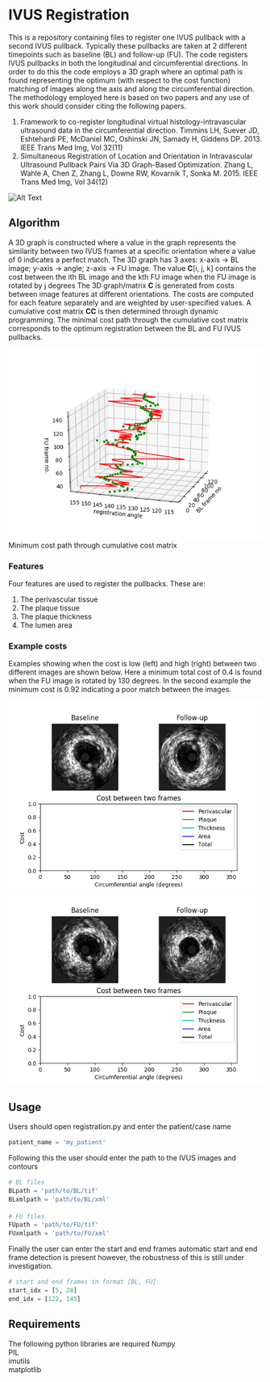 # IVUS Registration

This is a repository containing files to register one IVUS pullback with a second IVUS pullback. Typically these pullbacks are taken at 2 different timepoints such as baseline (BL) and follow-up (FU).
The code registers IVUS pullbacks in both the longitudinal and circumferential directions. In order to do this the code employs a 3D graph where an optimal path is found representing the optimum (with respect to the cost function) matching of images along the axis and along the circumferential direction.
The methodology employed here is based on two papers and any use of this work should consider citing the following papers.
1. Framework to co-register longitudinal virtual histology-intravascular ultrasound data in the circumferential direction. Timmins LH, Suever JD, Eshtehardi PE, McDaniel MC, Oshinski JN, Samady H, Giddens DP. 2013. IEEE Trans Med Img, Vol 32(11)
2. Simultaneous Registration of Location and Orientation in Intravascular Ultrasound Pullback Pairs Via 3D Graph-Based Optimization. Zhang L, Wahle A, Chen Z, Zhang L, Downe RW, Kovarnik T, Sonka M. 2015. IEEE Trans Med Img, Vol 34(12)

![Alt Text](doc/example_reg.png)

## Algorithm
A 3D graph is constructed where a value in the graph represents the similarity between two IVUS frames at a specific orientation where a value of 0 indicates a perfect match. 
The 3D graph has 3 axes: x-axis -> BL image; y-axis -> angle; z-axis -> FU image. The value **C**[i, j, k] contains the cost between the ith BL image and the kth FU image when the FU image is rotated by j degrees
The 3D graph/matrix **C** is generated from costs between image features at different orientations. The costs are computed for each feature separately and are weighted by user-specified values.
A cumulative cost matrix **CC** is then determined through dynamic programming. The minimal cost path through the cumulative cost matrix corresponds to the optimum registration between the BL and FU IVUS pullbacks. 

![Alt Text](doc/registration.png)
Minimum cost path through cumulative cost matrix

### Features
Four features are used to register the pullbacks. These are:

1. The perivascular tissue
2. The plaque tissue
3. The plaque thickness
4. The lumen area 

### Example costs
Examples showing when the cost is low (left) and high (right) between two different images are shown below. Here a minimum total cost of 0.4 is found when the FU image is rotated by 130 degrees. 
In the second example the minimum cost is 0.92 indicating a poor match between the images.

![Alt Text](doc/good_example.gif)
![Alt Text](doc/bad_example.gif)

## Usage
Users should open registration.py and enter the patient/case name
```python
patient_name = 'my_patient'
```
Following this the user should enter the path to the IVUS images and contours
```python
# BL files
BLpath = 'path/to/BL/tif'
BLxmlpath = 'path/to/BL/xml'

# FU files
FUpath = 'path/to/FU/tif'
FUxmlpath = 'path/to/FU/xml'
```
Finally the user can enter the start and end frames automatic start and end frame detection is present however, the robustness of this is still under investigation.
```python
# start and end frames in format [BL, FU]
start_idx = [5, 28]
end_idx = [122, 145]
```


## Requirements
The following python libraries are required
Numpy  
PIL  
imutils  
matplotlib  
